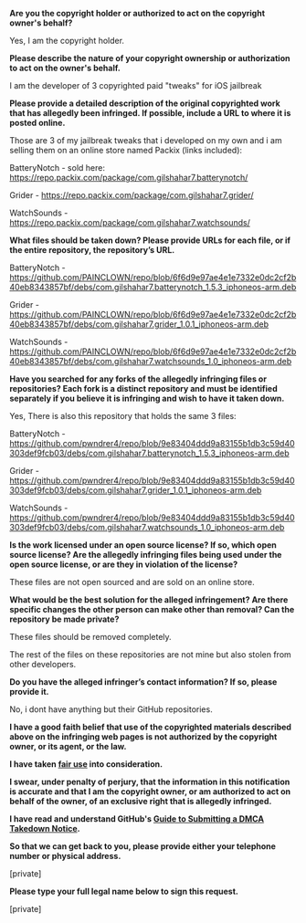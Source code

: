 **Are you the copyright holder or authorized to act on the copyright owner's behalf?**

Yes, I am the copyright holder.

**Please describe the nature of your copyright ownership or authorization to act on the owner's behalf.**

I am the developer of 3 copyrighted paid "tweaks" for iOS jailbreak

**Please provide a detailed description of the original copyrighted work that has allegedly been infringed. If possible, include a URL to where it is posted online.**

Those are 3 of my jailbreak tweaks that i developed on my own and i am selling them on an online store named Packix (links included):

BatteryNotch - sold here: https://repo.packix.com/package/com.gilshahar7.batterynotch/

Grider - https://repo.packix.com/package/com.gilshahar7.grider/

WatchSounds - https://repo.packix.com/package/com.gilshahar7.watchsounds/

**What files should be taken down? Please provide URLs for each file, or if the entire repository, the repository’s URL.**

BatteryNotch -
https://github.com/PAINCLOWN/repo/blob/6f6d9e97ae4e1e7332e0dc2cf2b40eb8343857bf/debs/com.gilshahar7.batterynotch_1.5.3_iphoneos-arm.deb

Grider -
https://github.com/PAINCLOWN/repo/blob/6f6d9e97ae4e1e7332e0dc2cf2b40eb8343857bf/debs/com.gilshahar7.grider_1.0.1_iphoneos-arm.deb

WatchSounds -
https://github.com/PAINCLOWN/repo/blob/6f6d9e97ae4e1e7332e0dc2cf2b40eb8343857bf/debs/com.gilshahar7.watchsounds_1.0_iphoneos-arm.deb

**Have you searched for any forks of the allegedly infringing files or repositories? Each fork is a distinct repository and must be identified separately if you believe it is infringing and wish to have it taken down.**

Yes, There is also this repository that holds the same 3 files:

BatteryNotch -
https://github.com/pwndrer4/repo/blob/9e83404ddd9a83155b1db3c59d40303def9fcb03/debs/com.gilshahar7.batterynotch_1.5.3_iphoneos-arm.deb

Grider -
https://github.com/pwndrer4/repo/blob/9e83404ddd9a83155b1db3c59d40303def9fcb03/debs/com.gilshahar7.grider_1.0.1_iphoneos-arm.deb

WatchSounds -
https://github.com/pwndrer4/repo/blob/9e83404ddd9a83155b1db3c59d40303def9fcb03/debs/com.gilshahar7.watchsounds_1.0_iphoneos-arm.deb

**Is the work licensed under an open source license? If so, which open source license? Are the allegedly infringing files being used under the open source license, or are they in violation of the license?**

These files are not open sourced and are sold on an online store.

**What would be the best solution for the alleged infringement? Are there specific changes the other person can make other than removal? Can the repository be made private?**

These files should be removed completely.

The rest of the files on these repositories are not mine but also stolen from other developers.

**Do you have the alleged infringer’s contact information? If so, please provide it.**

No, i dont have anything but their GitHub repositories.

**I have a good faith belief that use of the copyrighted materials described above on the infringing web pages is not authorized by the copyright owner, or its agent, or the law.**

**I have taken <a href="https://www.lumendatabase.org/topics/22">fair use</a> into consideration.**

**I swear, under penalty of perjury, that the information in this notification is accurate and that I am the copyright owner, or am authorized to act on behalf of the owner, of an exclusive right that is allegedly infringed.**

**I have read and understand GitHub's <a href="https://help.github.com/articles/guide-to-submitting-a-dmca-takedown-notice/">Guide to Submitting a DMCA Takedown Notice</a>.**

**So that we can get back to you, please provide either your telephone number or physical address.**

[private]

**Please type your full legal name below to sign this request.**

[private]
